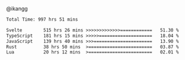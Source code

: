 @ikangg
<!--START_SECTION:waka-->

```txt
Total Time: 997 hrs 51 mins

Svelte        515 hrs 26 mins >>>>>>>>>>>>>============   51.30 %
TypeScript    181 hrs 15 mins >>>>>====================   18.04 %
JavaScript    139 hrs 40 mins >>>======================   13.90 %
Rust          38 hrs 50 mins  >========================   03.87 %
Lua           20 hrs 12 mins  >========================   02.01 %
```

<!--END_SECTION:waka-->
